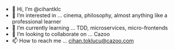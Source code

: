 - 👋 Hi, I’m @cihantklc
- 👀 I’m interested in ... cinema, philosophy, almost anything like a professional learner
- 🌱 I’m currently learning ... TDD, microservices, micro-frontends
- 💞️ I’m looking to collaborate on ... Cazoo
- 📫 How to reach me ... cihan.toklucu@cazoo.com

<!---
cihantklc/cihantklc is a ✨ special ✨ repository because its `README.md` (this file) appears on your GitHub profile.
You can click the Preview link to take a look at your changes.
--->
